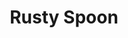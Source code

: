 ---
templateKey: blog-post
featuredpost: false
featuredimage: /assets/Rusty_Spoon.png
title: Rusty Spoon
description: Artifacts
testfield: 220
---